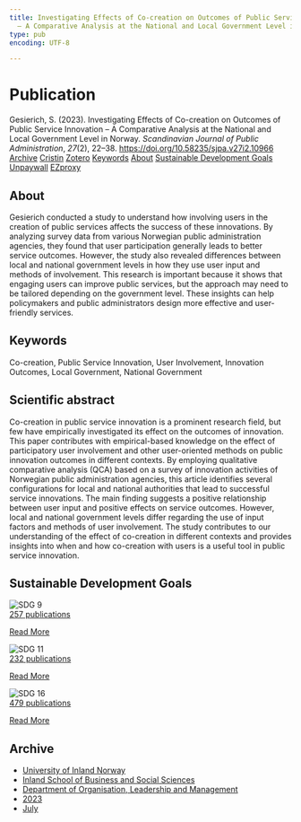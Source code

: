 ```yaml
---
title: Investigating Effects of Co-creation on Outcomes of Public Service Innovation
  – A Comparative Analysis at the National and Local Government Level in Norway
type: pub
encoding: UTF-8

---
```

<h1>Publication</h1>
<article id="csl-bib-container-DMQVKI44" class="csl-bib-container">
  <div class="csl-bib-body"> <div class="csl-entry">Gesierich, S. (2023). Investigating Effects of Co-creation on Outcomes of Public Service Innovation – A Comparative Analysis at the National and Local Government Level in Norway. <i>Scandinavian Journal of Public Administration</i>, <i>27</i>(2), 22–38. <a href="https://doi.org/10.58235/sjpa.v27i2.10966">https://doi.org/10.58235/sjpa.v27i2.10966</a></div> </div>
  <div class="csl-bib-buttons">
    <a href="#taxonomy-article-DMQVKI44" alt="archive" class="csl-bib-button">Archive</a>
    <a href="https://app.cristin.no/results/show.jsf?id=2161823" alt="Cristin" class="csl-bib-button">Cristin</a>
    <a href="http://zotero.org/groups/5881554/items/DMQVKI44" alt="Zotero" class="csl-bib-button">Zotero</a>
    <a href="#keywords-article-DMQVKI44" alt="keywords" class="csl-bib-button">Keywords</a>
    <a href="#about-article-DMQVKI44" alt="about_pub" class="csl-bib-button">About</a>
    <a href="#sdg-article-DMQVKI44" alt="sdg" class="csl-bib-button">Sustainable Development Goals</a>
    <a href="https://publicera.kb.se/sjpa/article/download/10966/11660" alt="Unpaywall" class="csl-bib-button">Unpaywall</a>
    <a href="https://publicera.kb.se/sjpa/article/download/10966/11660" alt="EZproxy" class="csl-bib-button">EZproxy</a>
  </div>
  <div id="csl-bib-meta-container-DMQVKI44"></div>
</article>
<div id="csl-bib-meta-DMQVKI44" class="csl-bib-meta">
  <article id="about-article-DMQVKI44" class="about_pub-article">
    <h1>About</h1>
    Gesierich conducted a study to understand how involving users in the creation of public services affects the success of these innovations. By analyzing survey data from various Norwegian public administration agencies, they found that user participation generally leads to better service outcomes. However, the study also revealed differences between local and national government levels in how they use user input and methods of involvement. This research is important because it shows that engaging users can improve public services, but the approach may need to be tailored depending on the government level. These insights can help policymakers and public administrators design more effective and user-friendly services.
  </article>
  <article id="keywords-article-DMQVKI44" class="keywords-article">
    <h1>Keywords</h1>
    Co-creation, Public Service Innovation, User Involvement, Innovation Outcomes, Local Government, National Government
  </article>
  <article id="abstract-article-DMQVKI44" class="abstract-article">
    <h1>Scientific abstract</h1>
    Co-creation in public service innovation is a prominent research field, but few have empirically investigated its effect on the outcomes of innovation. This paper contributes with empirical-based knowledge on the effect of participatory user involvement and other user-oriented methods on public innovation outcomes in different contexts. By employing qualitative comparative analysis (QCA) based on a survey of innovation activities of Norwegian public administration agencies, this article identifies several configurations for local and national authorities that lead to successful service innovations. The main finding suggests a positive relationship between user input and positive effects on service outcomes. However, local and national government levels differ regarding the use of input factors and methods of user involvement. The study contributes to our understanding of the effect of co-creation in different contexts and provides insights into when and how co-creation with users is a useful tool in public service innovation.
  </article>
  <article id="sdg-article-DMQVKI44" class="sdg-article">
    <h1>Sustainable Development Goals</h1>
    <div class="sdg-container"><div id="sdg9" class="sdg">
        <img src="{{< params subfolder >}}images/sdg/sdg09_en.png" class="image" alt="SDG 9">
        <div class="sdg-overlay">
          <a href="{{< params subfolder >}}en/archive/?sdg=9#archive" class="sdg-publication-count"><span>257</span> publications</a>
          <p><a href="https://sdgs.un.org/goals/goal9" class="sdg-read-more">Read More</a></p>
        </div>
      </div> <div id="sdg11" class="sdg">
        <img src="{{< params subfolder >}}images/sdg/sdg11_en.png" class="image" alt="SDG 11">
        <div class="sdg-overlay">
          <a href="{{< params subfolder >}}en/archive/?sdg=11#archive" class="sdg-publication-count"><span>232</span> publications</a>
          <p><a href="https://sdgs.un.org/goals/goal11" class="sdg-read-more">Read More</a></p>
        </div>
      </div> <div id="sdg16" class="sdg">
        <img src="{{< params subfolder >}}images/sdg/sdg16_en.png" class="image" alt="SDG 16">
        <div class="sdg-overlay">
          <a href="{{< params subfolder >}}en/archive/?sdg=16#archive" class="sdg-publication-count"><span>479</span> publications</a>
          <p><a href="https://sdgs.un.org/goals/goal16" class="sdg-read-more">Read More</a></p>
        </div>
      </div></div>
  </article>
  <article id="taxonomy-article-DMQVKI44" class="taxonomy-article">
    <h1>Archive</h1>
    <ul>
      <li><a href="{{< params subfolder >}}en/archive/?key=3DCRN523">University of Inland Norway</a></li>
      <li><a href="{{< params subfolder >}}en/archive/?key=DU8Q9LN9">Inland School of Business and Social Sciences</a></li>
      <li><a href="{{< params subfolder >}}en/archive/?key=4LUWR3ZM">Department of Organisation, Leadership and Management</a></li>
      <li><a href="{{< params subfolder >}}en/archive/?key=THVQJFRI">2023</a></li>
      <li><a href="{{< params subfolder >}}en/archive/?key=MSIIMH23">July</a></li>
    </ul>
  </article>
</div>
